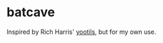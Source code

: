 # batcave

Inspired by Rich Harris' [yootils](https://github.com/Rich-Harris/yootils), but for my own use.
